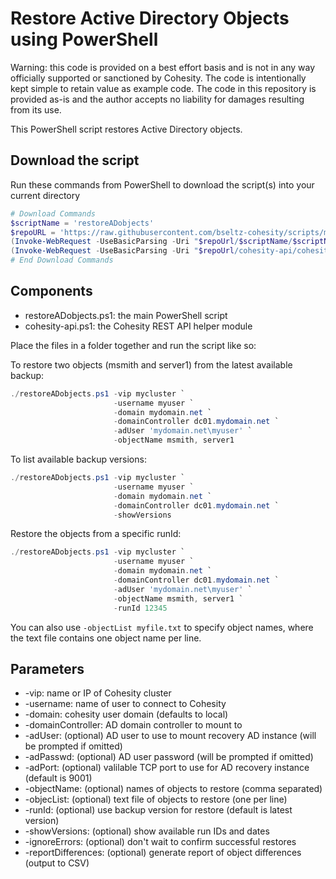 # Restore Active Directory Objects using PowerShell

Warning: this code is provided on a best effort basis and is not in any way officially supported or sanctioned by Cohesity. The code is intentionally kept simple to retain value as example code. The code in this repository is provided as-is and the author accepts no liability for damages resulting from its use.

This PowerShell script restores Active Directory objects.

## Download the script

Run these commands from PowerShell to download the script(s) into your current directory

```powershell
# Download Commands
$scriptName = 'restoreADobjects'
$repoURL = 'https://raw.githubusercontent.com/bseltz-cohesity/scripts/master/powershell'
(Invoke-WebRequest -UseBasicParsing -Uri "$repoUrl/$scriptName/$scriptName.ps1").content | Out-File "$scriptName.ps1"; (Get-Content "$scriptName.ps1") | Set-Content "$scriptName.ps1"
(Invoke-WebRequest -UseBasicParsing -Uri "$repoUrl/cohesity-api/cohesity-api.ps1").content | Out-File cohesity-api.ps1; (Get-Content cohesity-api.ps1) | Set-Content cohesity-api.ps1
# End Download Commands
```

## Components

* restoreADobjects.ps1: the main PowerShell script
* cohesity-api.ps1: the Cohesity REST API helper module

Place the files in a folder together and run the script like so:

To restore two objects (msmith and server1) from the latest available backup:

```powershell
./restoreADobjects.ps1 -vip mycluster `
                       -username myuser `
                       -domain mydomain.net `
                       -domainController dc01.mydomain.net `
                       -adUser 'mydomain.net\myuser' `
                       -objectName msmith, server1
```

To list available backup versions:

```powershell
./restoreADobjects.ps1 -vip mycluster `
                       -username myuser `
                       -domain mydomain.net `
                       -domainController dc01.mydomain.net `
                       -showVersions
```

Restore the objects from a specific runId:

```powershell
./restoreADobjects.ps1 -vip mycluster `
                       -username myuser `
                       -domain mydomain.net `
                       -domainController dc01.mydomain.net `
                       -adUser 'mydomain.net\myuser' `
                       -objectName msmith, server1 `
                       -runId 12345
```

You can also use `-objectList myfile.txt` to specify object names, where the text file contains one object name per line.

## Parameters

* -vip: name or IP of Cohesity cluster
* -username: name of user to connect to Cohesity
* -domain: cohesity user domain (defaults to local)
* -domainController: AD domain controller to mount to
* -adUser: (optional) AD user to use to mount recovery AD instance (will be prompted if omitted)
* -adPasswd: (optional) AD user password (will be prompted if omitted)
* -adPort: (optional) valilable TCP port to use for AD recovery instance (default is 9001)
* -objectName: (optional) names of objects to restore (comma separated)
* -objecList: (optional) text file of objects to restore (one per line)
* -runId: (optional) use backup version for restore (default is latest version)
* -showVersions: (optional) show available run IDs and dates
* -ignoreErrors: (optional) don't wait to confirm successful restores
* -reportDifferences: (optional) generate report of object differences (output to CSV)
